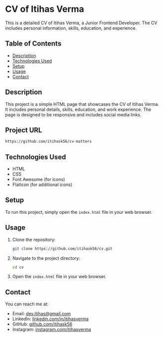 # CV of Itihas Verma

This is a detailed CV of Itihas Verma, a Junior Frontend Developer. The CV includes personal information, skills, education, and experience.

## Table of Contents

- [Description](#description)
- [Technologies Used](#technologies-used)
- [Setup](#setup)
- [Usage](#usage)
- [Contact](#contact)

## Description

This project is a simple HTML page that showcases the CV of Itihas Verma. It includes personal details, skills, education, and work experience. The page is designed to be responsive and includes social media links.

## Project URL
```sh
https://github.com/itihask56/cv-matters
```
## Technologies Used

- HTML
- CSS
- Font Awesome (for icons)
- FlatIcon (for additional icons)

## Setup

To run this project, simply open the `index.html` file in your web browser.

## Usage

1. Clone the repository:
    ```sh
    git clone https://github.com/itihask56/cv.git
    ```
2. Navigate to the project directory:
    ```sh
    cd cv
    ```
3. Open the `index.html` file in your web browser.

## Contact

You can reach me at:
- Email: dev.itihas@gmail.com
- LinkedIn: [linkedin.com/in/itihasverma](https://linkedin.com/in/itihasverma)
- GitHub: [github.com/itihask56](https://github.com/itihask56)
- Instagram: [instagram.com/itihasverma](https://instagram.com/itihasverma)
